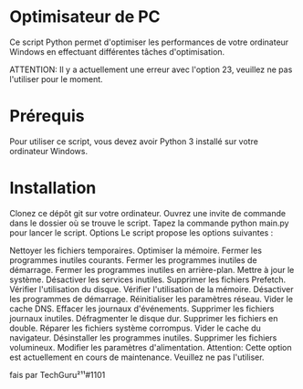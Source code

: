 # Optimisateur de PC

Ce script Python permet d'optimiser les performances de votre ordinateur Windows en effectuant différentes tâches d'optimisation.

ATTENTION: Il y a actuellement une erreur avec l'option 23, veuillez ne pas l'utiliser pour le moment.

# Prérequis
Pour utiliser ce script, vous devez avoir Python 3 installé sur votre ordinateur Windows.

# Installation
Clonez ce dépôt git sur votre ordinateur.
Ouvrez une invite de commande dans le dossier où se trouve le script.
Tapez la commande python main.py pour lancer le script.
Options
Le script propose les options suivantes :

Nettoyer les fichiers temporaires.
Optimiser la mémoire.
Fermer les programmes inutiles courants.
Fermer les programmes inutiles de démarrage.
Fermer les programmes inutiles en arrière-plan.
Mettre à jour le système.
Désactiver les services inutiles.
Supprimer les fichiers Prefetch.
Vérifier l'utilisation du disque.
Vérifier l'utilisation de la mémoire.
Désactiver les programmes de démarrage.
Réinitialiser les paramètres réseau.
Vider le cache DNS.
Effacer les journaux d'événements.
Supprimer les fichiers journaux inutiles.
Défragmenter le disque dur.
Supprimer les fichiers en double.
Réparer les fichiers système corrompus.
Vider le cache du navigateur.
Désinstaller les programmes inutiles.
Supprimer les fichiers volumineux.
Modifier les paramètres d'alimentation.
Attention: Cette option est actuellement en cours de maintenance. Veuillez ne pas l'utiliser.

fais par TechGuru²¹¹#1101
